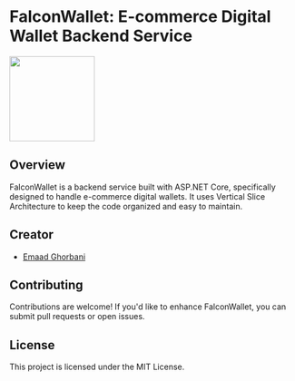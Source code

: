 # FalconWallet: E-commerce Digital Wallet Backend Service
<img src="https://github.com/emaadgh/FalconWallet/assets/10380342/91fefa50-b1f6-4a8f-8421-ae09c8ab063e" width="150" height="150">

## Overview
FalconWallet is a backend service built with ASP.NET Core, specifically designed to handle e-commerce digital wallets. It uses Vertical Slice Architecture to keep the code organized and easy to maintain.

## Creator

- [Emaad Ghorbani](https://github.com/emaadgh)

## Contributing

Contributions are welcome! If you'd like to enhance FalconWallet, you can submit pull requests or open issues.

## License

This project is licensed under the MIT License.
